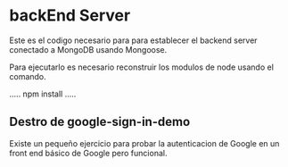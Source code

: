 # backEnd Server 

Este es el codigo necesario para para establecer 
el backend server conectado a MongoDB usando Mongoose.

Para ejecutarlo es necesario reconstruir los modulos de node
usando el comando.


.....
npm install
.....



## Destro de google-sign-in-demo

Existe un pequeño ejercicio para probar
la autenticacion de Google en un front end
básico de Google pero funcional.

